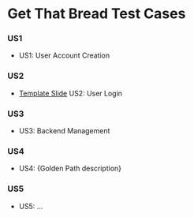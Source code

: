 # Get That Bread Test Cases

### US1
- <link to template slide> US1: User Account Creation

### US2
- [Template Slide](https://docs.google.com/presentation/d/1FevGcNn7T9nlh3xvLwxECNCWGn8sw6DWBjdi9kmMzRo/edit?usp=sharing) US2: User Login

### US3
- <link to template slide> US3: Backend Management

### US4
- <link to template slide> US4: {Golden Path description}

### US5
- <link to template slide> US5: …
